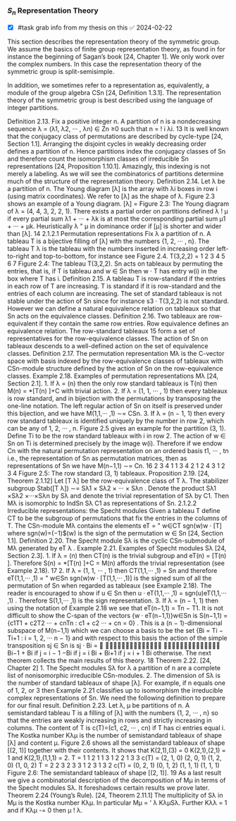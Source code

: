 ### $S_n$ Representation Theory

- [x] #task grab info from my thesis on this ✅ 2024-02-22

This section describes the representation theory of the symmetric group. We assume the basics of finite group representation theory, as found in for instance the beginning of Sagan’s book [24, Chapter 1]. We only work over the complex numbers. In this case the representation theory of the symmetric group is split-semisimple. 

In addition, we sometimes refer to a representation as, equivalently, a module of the group algebra CSn [24, Definition 1.3.1]. The representation theory of the symmetric group is best described using the language of integer partitions. 

Definition 2.13. Fix a positive integer n. A partition of n is a nondecreasing sequence λ = (λ1, λ2, ··· , λn) ∈ Zn ≥0 such that n = ! i λi. 13 It is well known that the conjugacy class of permutations are described by cycle-type [24, Section 1.1]. Arranging the disjoint cycles in weakly decreasing order defines a partition of n. Hence partitions index the conjugacy classes of Sn and therefore count the isomorphism classes of irreducible Sn representations [24, Proposition 1.10.1]. Amazingly, this indexing is not merely a labeling. As we will see the combinatorics of partitions determine much of the structure of the representation theory. Definition 2.14. Let λ be a partition of n. The Young diagram [λ] is the array with λi boxes in row i (using matrix coordinates). We refer to [λ] as the shape of λ. Figure 2.3 shows an example of a Young diagram. [λ] = Figure 2.3: The Young diagram of λ = (4, 4, 3, 2, 2, 1). There exists a partial order on partitions defined λ ! µ if every partial sum λ1 + ··· + λk is at most the corresponding partial sum µ1 + ··· + µk. Heuristically λ " µ in dominance order if [µ] is shorter and wider than [λ]. 14 2.1.2.1 Permutation representations Fix λ a partition of n. A tableau T is a bijective filling of [λ] with the numbers {1, 2, ··· , n}. The tableau T λ is the tableau with the numbers inserted in increasing order left-to-right and top-to-bottom, for instance see Figure 2.4. T(3,2,2) = 1 2 3 4 5 6 7 Figure 2.4: The tableau T(3,2,2). Sn acts on tableaux by permuting the entries, that is, if T is tableau and w ∈ Sn then w · T has entry w(i) in the box where T has i. Definition 2.15. A tableau T is row-standard if the entries in each row of T are increasing. T is standard if it is row-standard and the entries of each column are increasing. The set of standard tableaux is not stable under the action of Sn since for instance s3 · T(3,2,2) is not standard. However we can define a natural equivalence relation on tableaux so that Sn acts on the equivalence classes. Definition 2.16. Two tableaux are row-equivalent if they contain the same row entries. Row equivalence defines an equivalence relation. The row-standard tableaux 15 form a set of representatives for the row-equivalence classes. The action of Sn on tableaux descends to a well-defined action on the set of equivalence classes. Definition 2.17. The permutation representation Mλ is the C-vector space with basis indexed by the row-equivalence classes of tableaux with CSn-module structure defined by the action of Sn on the row-equivalence classes. Example 2.18. Examples of permutation representations Mλ [24, Section 2.1]. 1. If λ = (n) then the only row standard tableaux is T(n) then M(n) = *[T(n) ]+C with trivial action. 2. If λ = (1, 1, ··· , 1) then every tableaux is row standard, and in bijection with the permutations by transposing the one-line notation. The left regular action of Sn on itself is preserved under this bijection, and we have M(1,1,··· ,1) ∼= CSn. 3. If λ = (n − 1, 1) then every row standard tableaux is identified uniquely by the number in row 2, which can be any of 1, 2, ··· , n. Figure 2.5 gives an example for the partition (3, 1). Define Ti to be the row standard tableaux with i in row 2. The action of w ∈ Sn on Ti is determined precisely by the image w(i). Therefore if we endow Cn with the natural permutation representation on an ordered basis t1, ··· , tn i.e., the representation of Sn as permutation matrices, then as representations of Sn we have M(n−1,1) ∼= Cn. 16 2 3 4 1 1 3 4 2 1 2 4 3 1 2 3 4 Figure 2.5: The row standard (3, 1) tableaux. Proposition 2.19. [24, Theorem 2.1.12] Let [T λ] be the row-equivalence class of T λ. The stabilizer subgroup Stab([T λ]) ∼= Sλ1 × Sλ2 × ··· × Sλn . Denote the product Sλ1 ×Sλ2 ×···×Sλn by Sλ and denote the trivial representation of Sλ by C1. Then Mλ is isomorphic to IndSn Sλ C1 as representations of Sn. 2.1.2.2 Irreducible representations: the Specht modules Given a tableau T define CT to be the subgroup of permutations that fix the entries in the columns of T. The CSn-module Mλ contains the elements eT = " w∈CT sgn(w)w · [T] where sgn(w)=(−1)$(w) is the sign of the permutation w ∈ Sn [24, Section 1.1]. Definition 2.20. The Specht module Sλ is the cyclic CSn-submodule of Mλ generated by eT λ . Example 2.21. Examples of Specht modules Sλ [24, Section 2.3]. 1. If λ = (n) then CT(n) is the trivial subgroup and eT(n) = [T(n) ]. Therefore S(n) = *[T(n) ]+C = M(n) affords the trivial representation (see Example 2.18). 17 2. If λ = (1, 1, ··· , 1) then CT(1,1,··· ,1) = Sn and therefore eT(1,1,··· ,1) = " w∈Sn sgn(w)w · [T(1,1,··· ,1)] is the signed sum of all the permutation of Sn when regarded as tableaux (see Example 2.18). The reader is encouraged to show if u ∈ Sn then u · eT(1,1,··· ,1) = sgn(u)eT(1,1,··· ,1) . Therefore S(1,1,··· ,1) is the sign representation. 3. If λ = (n − 1, 1) then using the notation of Example 2.18 we see that eT(n−1,1) = Tn − T1. It is not difficult to show the C-span of the vectors {w · eT(n−1,1)}w∈Sn is S(n−1,1) = {c1T1 + c2T2 ··· + cnTn : c1 + c2 ··· + cn = 0} . This is a (n − 1)-dimensional subspace of M(n−1,1) which we can choose a basis to be the set {Bi = Ti − Ti+1 : i = 1, 2, ··· n − 1} and with respect to this basis the action of the simple transposition sj ∈ Sn is sj · Bi =    Bi−1 + Bi if j = i − 1 −Bi if j = i Bi + Bi+1 if j = i + 1 Bi otherwise. The next theorem collects the main results of this theory. 18 Theorem 2.22. [24, Chapter 2] 1. The Specht modules Sλ for λ a partition of n are a complete list of nonisomorphic irreducible CSn-modules. 2. The dimension of Sλ is the number of standard tableaux of shape [λ]. For example, if n equals one of 1, 2, or 3 then Example 2.21 classifies up to isomorphism the irreducible complex representations of Sn. We need the following definition to prepare for our final result. Definition 2.23. Let λ, µ be partitions of n. A semistandard tableau T is a filling of [λ] with the numbers {1, 2, ··· , n} so that the entries are weakly increasing in rows and strictly increasing in columns. The content of T is c(T)=(c1, c2, ··· , cn) if T has ci entries equal i. The Kostka number Kλµ is the number of semistandard tableaux of shape [λ] and content µ. Figure 2.6 shows all the semistandard tableaux of shape [(2, 1)] together with their contents. It shows that K(2,1),(3) = 0 K(2,1),(2,1) = 1 and K(2,1),(1,1,1) = 2. T = 1 1 2 1 1 3 1 2 2 1 3 3 c(T) = (2, 1, 0) (2, 0, 1) (1, 2, 0) (1, 0, 2) T = 2 2 3 2 3 3 1 2 3 1 3 2 c(T) = (0, 2, 1) (0, 1, 2) (1, 1, 1) (1, 1, 1) Figure 2.6: The semistandard tableaux of shape [(2, 1)]. 19 As a last result we give a combinatorial description of the decomposition of Mµ in terms of the Specht modules Sλ. It foreshadows certain results we prove later. Theorem 2.24 (Young’s Rule). [24, Theorem 2.11.1] The multiplicity of Sλ in Mµ is the Kostka number Kλµ. In particular Mµ = ' λ KλµSλ. Further Kλλ = 1 and if Kλµ -= 0 then µ ! λ.